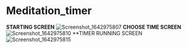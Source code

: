 # Meditation_timer

**STARTING SCREEN**
![Screenshot_1642975807](https://user-images.githubusercontent.com/75265195/150700050-28f6a986-3f24-46f2-8d79-fbd6cdd817cb.png)
**CHOOSE TIME SCREEN**
![Screenshot_1642975810](https://user-images.githubusercontent.com/75265195/150700101-e17c7471-d62f-4171-82dd-3f9e833a7530.png)
**TIMER RUNNING SCREEN
![Screenshot_1642975815](https://user-images.githubusercontent.com/75265195/150700104-3bf17c4b-2dce-4e05-bdcc-c871bc3b0c1f.png)
